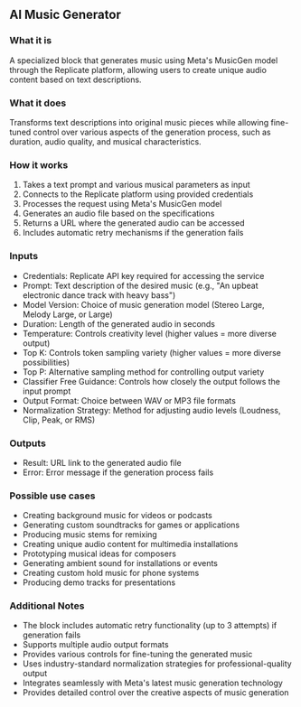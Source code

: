 
## AI Music Generator

### What it is
A specialized block that generates music using Meta's MusicGen model through the Replicate platform, allowing users to create unique audio content based on text descriptions.

### What it does
Transforms text descriptions into original music pieces while allowing fine-tuned control over various aspects of the generation process, such as duration, audio quality, and musical characteristics.

### How it works
1. Takes a text prompt and various musical parameters as input
2. Connects to the Replicate platform using provided credentials
3. Processes the request using Meta's MusicGen model
4. Generates an audio file based on the specifications
5. Returns a URL where the generated audio can be accessed
6. Includes automatic retry mechanisms if the generation fails

### Inputs
- Credentials: Replicate API key required for accessing the service
- Prompt: Text description of the desired music (e.g., "An upbeat electronic dance track with heavy bass")
- Model Version: Choice of music generation model (Stereo Large, Melody Large, or Large)
- Duration: Length of the generated audio in seconds
- Temperature: Controls creativity level (higher values = more diverse output)
- Top K: Controls token sampling variety (higher values = more diverse possibilities)
- Top P: Alternative sampling method for controlling output variety
- Classifier Free Guidance: Controls how closely the output follows the input prompt
- Output Format: Choice between WAV or MP3 file formats
- Normalization Strategy: Method for adjusting audio levels (Loudness, Clip, Peak, or RMS)

### Outputs
- Result: URL link to the generated audio file
- Error: Error message if the generation process fails

### Possible use cases
- Creating background music for videos or podcasts
- Generating custom soundtracks for games or applications
- Producing music stems for remixing
- Creating unique audio content for multimedia installations
- Prototyping musical ideas for composers
- Generating ambient sound for installations or events
- Creating custom hold music for phone systems
- Producing demo tracks for presentations

### Additional Notes
- The block includes automatic retry functionality (up to 3 attempts) if generation fails
- Supports multiple audio output formats
- Provides various controls for fine-tuning the generated music
- Uses industry-standard normalization strategies for professional-quality output
- Integrates seamlessly with Meta's latest music generation technology
- Provides detailed control over the creative aspects of music generation

